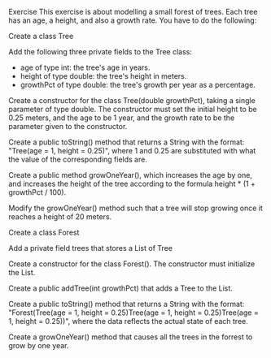 Exercise
This exercise is about modelling a small forest of trees. Each tree has an age, a height, and also a growth rate. You have to do the following:

Create a class Tree

Add the following three private fields to the Tree class:

* age of type int: the tree's age in years.
* height of type double: the tree's height in meters.
* growthPct of type double: the tree's growth per year as a percentage.

Create a constructor for the class Tree(double growthPct), taking a single parameter of type double. The constructor must set the initial height to be 0.25 meters, and the age to be 1 year, and the growth rate to be the parameter given to the constructor.

Create a public toString() method that returns a String with the format: "Tree(age = 1, height = 0.25)", where 1 and 0.25 are substituted with what the value of the corresponding fields are.

Create a public method growOneYear(), which increases the age by one, and increases the height of the tree according to the formula height * (1 + growthPct / 100).

Modify the growOneYear() method such that a tree will stop growing once it reaches a height of 20 meters.

Create a class Forest

Add a private field trees that stores a List of Tree

Create a constructor for the class Forest(). The constructor must initialize the List.

Create a public addTree(int growthPct) that adds a Tree to the List.

Create a public toString() method that returns a String with the format: "Forest(Tree(age = 1, height = 0.25)Tree(age = 1, height = 0.25)Tree(age = 1, height = 0.25))", where the data reflects the actual state of each tree.

Create a growOneYear() method that causes all the trees in the forrest to grow by one year.